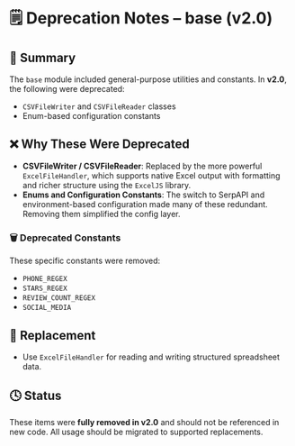 # 🗒️ Deprecation Notes – base (v2.0)

## 🧾 Summary

The `base` module included general-purpose utilities and constants. In **v2.0**, the following were deprecated:

- `CSVFileWriter` and `CSVFileReader` classes
- Enum-based configuration constants

## ❌ Why These Were Deprecated

- **CSVFileWriter / CSVFileReader**: Replaced by the more powerful `ExcelFileHandler`, which supports native Excel output with formatting and richer structure using the `ExcelJS` library.
- **Enums and Configuration Constants**: The switch to SerpAPI and environment-based configuration made many of these redundant. Removing them simplified the config layer.

### 🗑️ Deprecated Constants

These specific constants were removed:

- `PHONE_REGEX`
- `STARS_REGEX`
- `REVIEW_COUNT_REGEX`
- `SOCIAL_MEDIA`

## 🔄 Replacement

- Use `ExcelFileHandler` for reading and writing structured spreadsheet data.

## 🕓 Status

These items were **fully removed in v2.0** and should not be referenced in new code. All usage should be migrated to supported replacements.
